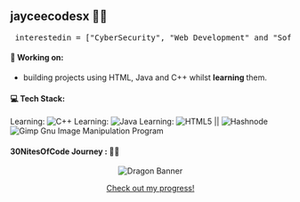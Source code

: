 ## jayceecodesx 🧚🏽
<!--
**jayceecodesx/jayceecodesx** is a ✨ _special_ ✨ repository because its `README.md` (this file) appears on your GitHub profile.

Here are some ideas to get you started:

- 🔭 I’m currently working on ...
- 🌱 I’m currently learning ...
- 👯 I’m looking to collaborate on ...
- 🤔 I’m looking for help with ...
- 💬 Ask me about ...
- 📫 How to reach me: ...
- 😄 Pronouns: ...
- ⚡ Fun fact: ...
-->

<pre lang="markdown"> interestedin = ["CyberSecurity", "Web Development" and "Software Engineering"]</pre>



#### 📝 Working on: 
- building projects using HTML, Java and C++ whilst <b> learning </b> them.

#### 💻 Tech Stack:
Learning: ![C++](https://img.shields.io/badge/c++-%2300599C.svg?style=for-the-badge&logo=c%2B%2B&logoColor=white)
Learning: ![Java](https://img.shields.io/badge/java-%23ED8B00.svg?style=for-the-badge&logo=openjdk&logoColor=white)
Learning: ![HTML5](https://img.shields.io/badge/html5-%23E34F26.svg?style=for-the-badge&logo=html5&logoColor=white)
|| ![Hashnode](https://img.shields.io/badge/Hashnode-2962FF?style=for-the-badge&logo=hashnode&logoColor=white)
![Gimp Gnu Image Manipulation Program](https://img.shields.io/badge/Gimp-657D8B?style=for-the-badge&logo=gimp&logoColor=FFFFFF)


#### 30NitesOfCode Journey : 🧚🏽
<p align="center">
  <img src="https://www.codedex.io/images/code-nights/dragon.gif" alt="Dragon Banner" />
</p>
<p align="center">
<a href= "https://www.codedex.io/@jayceecodes/30-nites-of-code"> Check out my progress! </a>
</p>
